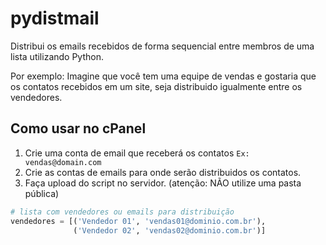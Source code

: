# pydistmail
Distribui os emails recebidos de forma sequencial entre membros de uma lista 
utilizando Python.

Por exemplo: Imagine que você tem uma equipe de vendas e gostaria que os 
contatos recebidos em um site, seja distribuido igualmente entre os vendedores.


Como usar no cPanel
-------------------

1. Crie uma conta de email que receberá os contatos ```Ex: vendas@domain.com```
2. Crie as contas de emails para onde serão distribuidos os contatos.
3. Faça upload do script no servidor. (atenção: NÃO utilize uma pasta pública)


```python
# lista com vendedores ou emails para distribuição
vendedores = [('Vendedor 01', 'vendas01@dominio.com.br'),
              ('Vendedor 02', 'vendas02@dominio.com.br')]
```

